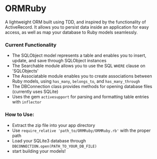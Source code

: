 # ORMRuby

A lightweight ORM built using TDD, and inspired by the functionality of ActiveRecord. It allows you to persist data inside an application for easy access, as well as map your database to Ruby models seamlessly.

### Current Functionality

* The SQLObject model represents a table and enables you to insert, update, and save through SQLObject instances
* The Searchable module allows you to use the SQL `WHERE` clause on 'SQLObjects'
* The Associatable module enables you to create associations between Ruby models, using `has_many`, `belongs_to`, and `has_many_through`
* The DBConnection class provides methods for opening database files (currently uses SQLite)
* Uses the gem `activesupport` for parsing and formatting table entries with `inflector`

### How to Use:

* Extract the zip file into your app directory
* Use `require_relative 'path_to/ORMRuby/ORMRuby.rb'` with the proper path
* Load your SQLite3 database through `DBCONNECTION.open(PATH_TO_YOUR_DB_FILE)`
* start building your models!
